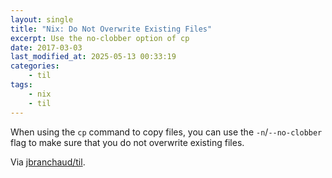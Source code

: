 ```yaml
---
layout: single
title: "Nix: Do Not Overwrite Existing Files"
excerpt: Use the no-clobber option of cp
date: 2017-03-03
last_modified_at: 2025-05-13 00:33:19
categories:
    - til
tags:
    - nix
    - til
---
```


When using the `cp` command to copy files, you can use the `-n`/`--no-clobber` flag to make
sure that you do not overwrite existing files.

Via [jbranchaud/til](https://github.com/jbranchaud/til).
